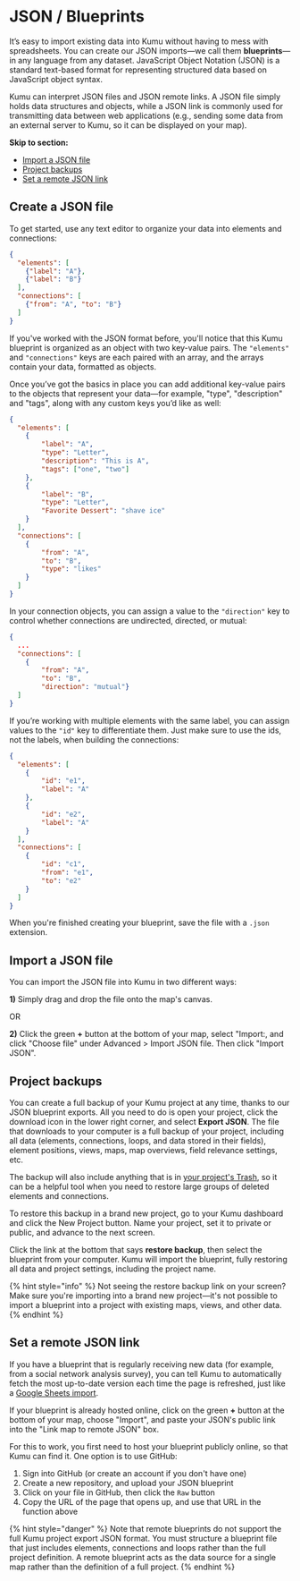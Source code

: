 # JSON / Blueprints

It’s easy to import existing data into Kumu without having to mess with spreadsheets. You can create our JSON imports—we call them **blueprints**—in any language from any dataset. JavaScript Object Notation (JSON) is a standard text-based format for representing structured data based on JavaScript object syntax.&#x20;

Kumu can interpret JSON files and JSON remote links. A JSON file simply holds data structures and objects, while a JSON link is commonly used for transmitting data between web applications (e.g., sending some data from an external server to Kumu, so it can be displayed on your map).&#x20;

**Skip to section:**&#x20;

* [Import a JSON file](blueprints.md#import-a-json-file)
* [Project backups](blueprints.md#project-backups)
* [Set a remote JSON link](blueprints.md#set-a-remote-json-link)

## Create a JSON file

To get started, use any text editor to organize your data into elements and connections:

```json
{
  "elements": [
    {"label": "A"},
    {"label": "B"}
  ],
  "connections": [
    {"from": "A", "to": "B"}
  ]
}
```

If you've worked with the JSON format before, you'll notice that this Kumu blueprint is organized as an object with two key-value pairs. The `"elements"` and `"connections"` keys are each paired with an array, and the arrays contain your data, formatted as objects.

Once you’ve got the basics in place you can add additional key-value pairs to the objects that represent your data—for example, "type", "description" and "tags", along with any custom keys you’d like as well:

```json
{
  "elements": [
    {
        "label": "A",
        "type": "Letter",
        "description": "This is A",
        "tags": ["one", "two"]
    },
    {
        "label": "B",
        "type": "Letter",
        "Favorite Dessert": "shave ice"
    }
  ],
  "connections": [
    {
        "from": "A",
        "to": "B",
        "type": "likes"
    }
  ]
}
```

In your connection objects, you can assign a value to the `"direction"` key to control whether connections are undirected, directed, or mutual:

```json
{
  ...
  "connections": [
    {
        "from": "A",
        "to": "B",
        "direction": "mutual"}
  ]
}
```

If you’re working with multiple elements with the same label, you can assign values to the `"id"` key to differentiate them. Just make sure to use the ids, not the labels, when building the connections:

```json
{
  "elements": [
    {
        "id": "e1",
        "label": "A"
    },
    {
        "id": "e2",
        "label": "A"
    }
  ],
  "connections": [
    {
        "id": "c1",
        "from": "e1",
        "to": "e2"
    }
  ]
}
```

When you're finished creating your blueprint, save the file with a `.json` extension.

## Import a JSON file

You can import the JSON file into Kumu in two different ways:

**1)** Simply drag and drop the file onto the map's canvas.

OR

**2)** Click the green **+** button at the bottom of your map, select "Import:, and click "Choose file" under Advanced > Import JSON file. Then click "Import JSON".&#x20;

## Project backups

You can create a full backup of your Kumu project at any time, thanks to our JSON blueprint exports. All you need to do is open your project, click the download icon in the lower right corner, and select **Export JSON**. The file that downloads to your computer is a full backup of your project, including all data (elements, connections, loops, and data stored in their fields), element positions, views, maps, map overviews, field relevance settings, etc.

The backup will also include anything that is in [your project's Trash](../../overview/kumus-architecture.md#trash), so it can be a helpful tool when you need to restore large groups of deleted elements and connections.

To restore this backup in a brand new project, go to your Kumu dashboard and click the New Project button. Name your project, set it to private or public, and advance to the next screen.

Click the link at the bottom that says **restore backup**, then select the blueprint from your computer. Kumu will import the blueprint, fully restoring all data and project settings, including the project name.

{% hint style="info" %}
Not seeing the restore backup link on your screen? Make sure you're importing into a brand new project—it's not possible to import a blueprint into a project with existing maps, views, and other data.
{% endhint %}

## Set a remote JSON link

If you have a blueprint that is regularly receiving new data (for example, from a social network analysis survey), you can tell Kumu to automatically fetch the most up-to-date version each time the page is refreshed, just like a [Google Sheets import](./#integrating-with-google-sheets).

If your blueprint is already hosted online, click on the green **+** button at the bottom of your map, choose "Import", and paste your JSON's public link into the "Link map to remote JSON" box.

For this to work, you first need to host your blueprint publicly online, so that Kumu can find it. One option is to use GitHub:

1. Sign into GitHub (or create an account if you don't have one)
2. Create a new repository, and upload your JSON blueprint
3. Click on your file in GitHub, then click the `Raw` button
4. Copy the URL of the page that opens up, and use that URL in the function above

{% hint style="danger" %}
Note that remote blueprints do not support the full Kumu project export JSON format. You must structure a blueprint file that just includes elements, connections and loops rather than the full project definition. A remote blueprint acts as the data source for a single map rather than the definition of a full project.
{% endhint %}
